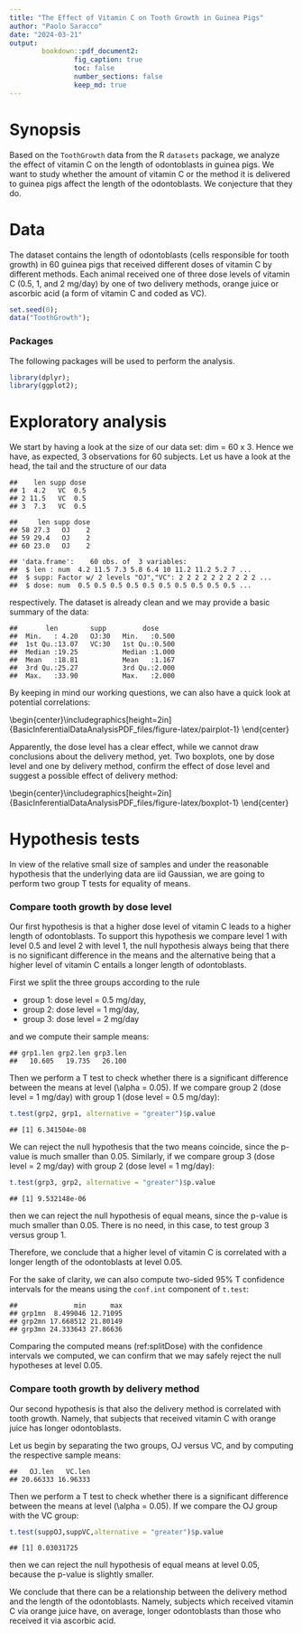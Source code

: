 ```yaml
---
title: "The Effect of Vitamin C on Tooth Growth in Guinea Pigs"
author: "Paolo Saracco"
date: "2024-03-21"
output:
        bookdown::pdf_document2:
                fig_caption: true
                toc: false
                number_sections: false
                keep_md: true
---
```


# Synopsis

Based on the `ToothGrowth` data from the R `datasets` package, we analyze
the effect of vitamin C on the length of odontoblasts in guinea pigs. We want 
to study whether the amount of vitamin C or the method it is delivered to 
guinea pigs affect the length of the odontoblasts. We conjecture that they do.

# Data 

The dataset contains the length of odontoblasts (cells responsible for tooth
growth) in 60 guinea pigs that received different doses of vitamin C by 
different methods. Each animal received one of three dose levels of
vitamin C (0.5, 1, and 2 mg/day) by one of two delivery methods, orange juice 
or ascorbic acid (a form of vitamin C and coded as VC).


```r
set.seed(0);
data("ToothGrowth");
```

### Packages

The following packages will be used to perform the analysis.


```r
library(dplyr);
library(ggplot2);
```

# Exploratory analysis

We start by having a look at the size of our data set: 
dim = 60 x 3.
Hence we have, as expected, 3 observations for 
60 subjects. Let us have a look at the head, the tail and the structure of our data


```
##    len supp dose
## 1  4.2   VC  0.5
## 2 11.5   VC  0.5
## 3  7.3   VC  0.5
```

```
##     len supp dose
## 58 27.3   OJ    2
## 59 29.4   OJ    2
## 60 23.0   OJ    2
```

```
## 'data.frame':	60 obs. of  3 variables:
##  $ len : num  4.2 11.5 7.3 5.8 6.4 10 11.2 11.2 5.2 7 ...
##  $ supp: Factor w/ 2 levels "OJ","VC": 2 2 2 2 2 2 2 2 2 2 ...
##  $ dose: num  0.5 0.5 0.5 0.5 0.5 0.5 0.5 0.5 0.5 0.5 ...
```

respectively. The dataset is already clean and we may provide a basic summary of the data:


```
##       len        supp         dose      
##  Min.   : 4.20   OJ:30   Min.   :0.500  
##  1st Qu.:13.07   VC:30   1st Qu.:0.500  
##  Median :19.25           Median :1.000  
##  Mean   :18.81           Mean   :1.167  
##  3rd Qu.:25.27           3rd Qu.:2.000  
##  Max.   :33.90           Max.   :2.000
```

By keeping in mind our working questions, we can also have a quick look at 
potential correlations:


\begin{center}\includegraphics[height=2in]{BasicInferentialDataAnalysisPDF_files/figure-latex/pairplot-1} \end{center}

Apparently, the dose level has a clear effect, while we cannot draw conclusions
about the delivery method, yet. Two boxplots, one by dose level and one by 
delivery method, confirm the effect of dose level and suggest a possible effect 
of delivery method:


\begin{center}\includegraphics[height=2in]{BasicInferentialDataAnalysisPDF_files/figure-latex/boxplot-1} \end{center}

# Hypothesis tests

In view of the relative small size of samples and under the reasonable 
hypothesis that the underlying data are iid Gaussian, we are going to perform 
two group T tests for equality of means.

### Compare tooth growth by dose level

Our first hypothesis is that a higher dose level of vitamin C leads to a 
higher length of odontoblasts. To support this hypothesis we compare level 
1 with level 0.5 and level 2 with level 1, the null hypothesis always being 
that there is no significant difference in the means and the alternative
being that a higher level of vitamin C entails a longer length of odontoblasts.

First we split the three groups according to the rule 

- group 1: dose level = 0.5 mg/day,
- group 2: dose level = 1 mg/day,
- group 3: dose level = 2 mg/day

and we compute their sample means:


```
## grp1.len grp2.len grp3.len 
##   10.605   19.735   26.100
```

Then we perform a T test to check whether there is a significant difference 
between the means at level \(\alpha = 0.05\). If we compare group 2 (dose 
level = 1 mg/day) with group 1 (dose level = 0.5 mg/day):


```r
t.test(grp2, grp1, alternative = "greater")$p.value
```

```
## [1] 6.341504e-08
```

We can reject the null hypothesis that the two means coincide, since the 
p-value is much smaller than 0.05. Similarly, if we compare group 3 (dose 
level = 2 mg/day) with group 2 (dose level = 1 mg/day):


```r
t.test(grp3, grp2, alternative = "greater")$p.value
```

```
## [1] 9.532148e-06
```

then we can reject the null hypothesis of equal means, since the p-value is much 
smaller than 0.05. There is no need, in this case, to test group 3 versus 
group 1.

Therefore, we conclude that a higher level of vitamin C is correlated with a 
longer length of the odontoblasts at level 0.05.

For the sake of clarity, we can also compute two-sided 95% T confidence 
intervals for the means using the `conf.int` component of `t.test`:


```
##              min      max
## grp1mn  8.499046 12.71095
## grp2mn 17.668512 21.80149
## grp3mn 24.333643 27.86636
```

Comparing the computed means (ref:splitDose) with the confidence intervals 
we computed, we can confirm that we may safely reject the null hypotheses at 
level 0.05.

### Compare tooth growth by delivery method

Our second hypothesis is that also the delivery method is correlated with 
tooth growth. Namely, that subjects that received vitamin C with orange juice 
has longer odontoblasts.

Let us begin by separating the two groups, OJ versus VC, and by computing 
the respective sample means:


```
##   OJ.len   VC.len 
## 20.66333 16.96333
```

Then we perform a T test to check whether there is a significant difference 
between the means at level \(\alpha = 0.05\). If we compare the OJ group with 
the VC group:


```r
t.test(suppOJ,suppVC,alternative = "greater")$p.value
```

```
## [1] 0.03031725
```

then we can reject the null hypothesis of equal means at level 0.05, because 
the p-value is slightly smaller.

We conclude that there can be a relationship between the delivery method and 
the length of the odontoblasts. Namely, subjects which received vitamin C via 
orange juice have, on average, longer odontoblasts than those who received it 
via ascorbic acid.
